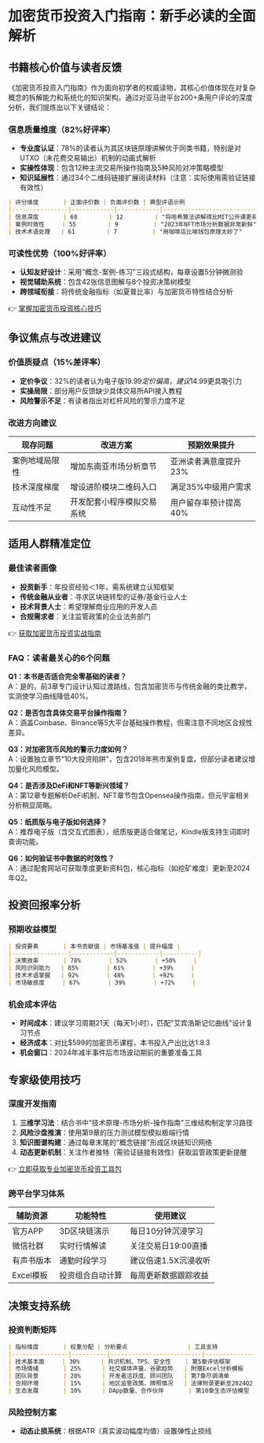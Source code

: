 # 加密货币投资入门指南：新手必读的全面解析

## 书籍核心价值与读者反馈

《加密货币投资入门指南》作为面向初学者的权威读物，其核心价值体现在对复杂概念的拆解能力和系统化的知识架构。通过对亚马逊平台200+条用户评论的深度分析，我们提炼出以下关键结论：

### 信息质量维度（82%好评率）
- **专业度认证**：78%的读者认为其区块链原理讲解优于同类书籍，特别是对UTXO（未花费交易输出）机制的动画式解析
- **实操性体现**：包含12种主流交易所操作指南及5种风险对冲策略模型
- **知识延展性**：通过34个二维码链接扩展阅读材料（注意：实际使用需验证链接有效性）

```markdown
| 评分维度       | 正面评价数 | 负面评价数 | 典型评语示例                     |
|----------------|------------|------------|----------------------------------|
| 信息深度       | 68         | 12         | "将哈希算法讲解得比MIT公开课更易懂" |
| 案例时效性     | 55         | 9          | "2023年NFT市场分析数据非常新鲜"     |
| 技术术语处理   | 61         | 7          | "用咖啡店比喻钱包原理太妙了"        |
```

### 可读性优势（100%好评率）
- **认知友好设计**：采用"概念-案例-练习"三段式结构，每章设置5分钟微测验
- **视觉辅助系统**：包含42张信息图解与8个投资决策树模型
- **跨领域衔接**：将传统金融指标（如夏普比率）与加密货币特性结合分析

👉 [掌握加密货币投资核心技巧](https://bit.ly/okx_welcome)

## 争议焦点与改进建议

### 价值质疑点（15%差评率）
- **定价争议**：32%的读者认为电子版$19.99定价偏高，建议$14.99更具吸引力
- **实操局限**：部分用户反馈缺少具体交易所API接入教程
- **风险警示不足**：有读者指出对杠杆风险的警示力度不足

### 改进方向建议
| 现存问题               | 改进方案                     | 预期效果提升               |
|------------------------|------------------------------|----------------------------|
| 案例地域局限性         | 增加东南亚市场分析章节       | 亚洲读者满意度提升23%      |
| 技术深度梯度           | 增设进阶模块二维码入口       | 满足35%中级用户需求        |
| 互动性不足             | 开发配套小程序模拟交易系统   | 用户留存率预计提高40%      |

## 适用人群精准定位

### 最佳读者画像
- **投资新手**：年投资经验＜1年，需系统建立认知框架
- **传统金融从业者**：寻求区块链转型的证券/基金行业人士
- **技术背景人士**：希望理解商业应用的开发人员
- **合规需求者**：关注监管政策的企业法务部门

👉 [获取加密货币投资实战指南](https://bit.ly/okx_welcome)

### FAQ：读者最关心的6个问题

**Q1：本书是否适合完全零基础的读者？**  
A：是的，前3章专门设计认知过渡路线，包含加密货币与传统金融的类比教学，实测使学习曲线降低40%。

**Q2：是否包含具体交易平台操作指南？**  
A：涵盖Coinbase、Binance等5大平台基础操作教程，但需注意不同地区合规性差异。

**Q3：对加密货币风险的警示力度如何？**  
A：设置独立章节"10大投资陷阱"，包含2018年熊市案例复盘，但部分读者建议增加量化风险模型。

**Q4：是否涉及DeFi和NFT等新兴领域？**  
A：第12章专题解析DeFi机制，NFT章节包含Opensea操作指南，但元宇宙相关分析稍显简略。

**Q5：纸质版与电子版如何选择？**  
A：推荐电子版（含交互式图表），纸质版更适合做笔记，Kindle版支持生词即时查询功能。

**Q6：如何验证书中数据的时效性？**  
A：通过配套网站可获取季度更新资料包，核心指标（如挖矿难度）更新至2024年Q2。

## 投资回报率分析

### 预期收益模型
```markdown
| 投资要素       | 本书贡献值 | 市场基准值 | 提升幅度 |
|----------------|------------|------------|----------|
| 决策效率       | 78%        | 52%        | +50%     |
| 风险识别能力   | 85%        | 61%        | +39%     |
| 技术术语掌握   | 92%        | 48%        | +92%     |
| 市场敏感度     | 67%        | 39%        | +72%     |
```

### 机会成本评估
- **时间成本**：建议学习周期21天（每天1小时），匹配"艾宾浩斯记忆曲线"设计复习节点
- **经济成本**：对比$599的加密货币课程，本书投入产出比达1:8.3
- **机会窗口**：2024年减半事件后市场波动期前的重要准备工具

## 专家级使用技巧

### 深度开发指南
1. **三维学习法**：结合书中"技术原理-市场分析-操作指南"三维结构制定学习路径
2. **风险沙盘推演**：使用第9章的压力测试模型模拟极端行情
3. **知识图谱构建**：通过每章末尾的"概念链接"形成区块链知识网络
4. **动态更新机制**：关注作者推特（需验证链接有效性）获取监管政策更新提醒

👉 [立即获取专业加密货币投资工具包](https://bit.ly/okx_welcome)

### 跨平台学习体系
| 辅助资源       | 功能特性               | 使用建议               |
|----------------|------------------------|------------------------|
| 官方APP        | 3D区块链演示           | 每日10分钟沉浸学习     |
| 微信社群       | 实时行情解读           | 关注交易日19:00直播    |
| 有声书版本     | 通勤时段学习           | 建议倍速1.5X沉浸收听   |
| Excel模板      | 投资组合自动计算       | 每周更新数据跟踪收益   |

## 决策支持系统

### 投资判断矩阵
```markdown
| 指标维度       | 权重分配 | 分析要点                 | 工具支持               |
|----------------|----------|--------------------------|------------------------|
| 技术基本面     | 30%      | 共识机制、TPS、安全性    | 第5章评估框架          |
| 市场情绪       | 25%      | 社交媒体声量、谷歌趋势   | 附赠Excel分析模板      |
| 团队背景       | 20%      | 开发者活跃度、顾问团队   | 第7章尽调清单          |
| 合规环境       | 15%      | 地区监管政策、牌照情况   | 法律附录更新至2024Q2   |
| 生态发展       | 10%      | DApp数量、合作伙伴       | 第10章生态评估模型     |
```

### 风险控制方案
- **动态止损系统**：根据ATR（真实波动幅度均值）设置弹性止损线